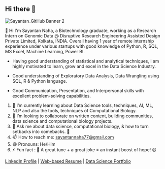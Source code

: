 ## Hi there 👋
![Sayantan_GitHub Banner 2](https://github.com/user-attachments/assets/d7069d16-df83-4763-a76c-e4f0ce9476da)

👋 Hi I'm Sayantan Naha, a Biotechnology graduate, working as a Research Intern on Genomic Data @ Disruptive Research Engineering Assisted Design Private Limited, Kolkata, INDIA.
Overall having 1 year of remote internship experience under various startups with good knowledge of Python, R, SQL, MS Excel, Machine Learning, Power BI.

- Having good understanding of statistical and analytical techniques, I am highly motivated to learn, grow and excel in the Data Science Industry.

- Good understanding of Exploratory Data Analysis, Data Wrangling using SQL, R & Python language.

- Good Communication, Presentation, and Interpersonal skills with excellent problem-solving capabilities.

1. 🌱 I’m currently learning about Data Science tools, techniques, AI, ML, NLP and also the tools, techniques of Computational Biology.
2. 👯 I’m looking to collaborate on written content, building communities, data science and computational biology projects.
3. 💬 Ask me about data science, computational biology, & how to turn setbacks into comebacks. 🚀
4. 📫 How to reach me: sayantannaha77@gmail.com
5. 😄 Pronouns: He/Him
6. ⚡ Fun fact : 🎼 A great tune + a great joke = an instant boost of hope! 😄

[LinkedIn Profile](linkedin.com/in/sayantann) | [Web-based Resume](bold.pro/my/sayantan-naha-240923214510) | [Data Science Portfolio](https://www.datacamp.com/portfolio/sayantannaha6)
